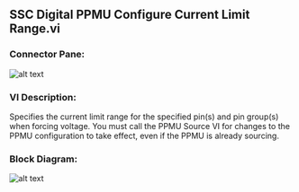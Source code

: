 ## **SSC Digital PPMU Configure Current Limit Range.vi**
### Connector Pane:
![alt text](/Digital/SSC%20Digital/PPMU/SSC%20Digital%20PPMU%20Configure%20Current%20Limit%20Range.vic.png "SSC Digital PPMU Configure Current Limit Range.vi connector pane")

### VI Description:
Specifies the current limit range for the specified pin(s) and pin group(s) when forcing voltage. You must call the PPMU Source VI for changes to the PPMU configuration to take effect, even if the PPMU is already sourcing.

### Block Diagram:
![alt text](/Digital/SSC%20Digital/PPMU/SSC%20Digital%20PPMU%20Configure%20Current%20Limit%20Range.vid.png "SSC Digital PPMU Configure Current Limit Range.vi block diagram")
